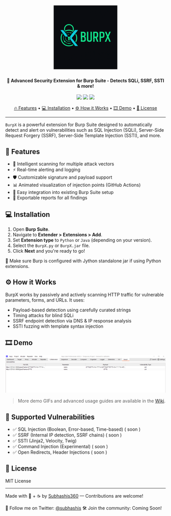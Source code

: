 
<h1 align="center">
  <img src="https://github.com/Subhashis360/BurpX/blob/main/logo.png" alt="BurpX" width="200px">
  <br>
</h1>

<h4 align="center">🚀 Advanced Security Extension for Burp Suite - Detects SQLi, SSRF, SSTI & more!</h4>

<p align="center">
<a href="https://github.com/Subhashis360/BurpX/issues"><img src="https://img.shields.io/badge/contributions-welcome-brightgreen.svg?style=flat"></a>
<a href="https://github.com/Subhashis360/BurpX/releases"><img src="https://img.shields.io/github/release/Subhashis360/BurpX"></a>
<a href="https://twitter.com/smtechyt2"><img src="https://img.shields.io/twitter/follow/SubhashisSec.svg?logo=twitter"></a>
</p>

<p align="center">
  <a href="#features">🔥 Features</a> •
  <a href="#installation">💻 Installation</a> •
  <a href="#how-it-works">⚙️ How it Works</a> •
  <a href="#demo">🎞️ Demo</a> •
  <a href="#license">📜 License</a>
</p>

---

`BurpX` is a powerful extension for Burp Suite designed to automatically detect and alert on vulnerabilities such as SQL Injection (SQLi), Server-Side Request Forgery (SSRF), Server-Side Template Injection (SSTI), and more.

## 🚀 Features

- 🧠 Intelligent scanning for multiple attack vectors
- ⚡ Real-time alerting and logging
- 🛡️ Customizable signature and payload support
- 📊 Animated visualization of injection points (GitHub Actions)
- 🧩 Easy integration into existing Burp Suite setup
- 💾 Exportable reports for all findings

## 💻 Installation

1. Open **Burp Suite**.
2. Navigate to **Extender > Extensions > Add**.
3. Set **Extension type** to `Python` or `Java` (depending on your version).
4. Select the `BurpX.py` or `BurpX.jar` file.
5. Click **Next** and you're ready to go!

🔧 Make sure Burp is configured with Jython standalone jar if using Python extensions.

## ⚙️ How it Works

BurpX works by passively and actively scanning HTTP traffic for vulnerable parameters, forms, and URLs. It uses:
- Payload-based detection using carefully curated strings
- Timing attacks for blind SQLi
- SSRF endpoint detection via DNS & IP response analysis
- SSTI fuzzing with template syntax injection

## 🎞️ Demo

![BurpX demo](https://github.com/Subhashis360/BurpX/blob/main/demo.png)

> More demo GIFs and advanced usage guides are available in the [Wiki](https://github.com/Subhashis360/BurpX/wiki).

## 🔐 Supported Vulnerabilities

- ✅ SQL Injection (Boolean, Error-based, Time-based) ( soon )
- ✅ SSRF (Internal IP detection, SSRF chains) ( soon )
- ✅ SSTI (Jinja2, Velocity, Twig) 
- ✅ Command Injection (Experimental) ( soon )
- ✅ Open Redirects, Header Injections ( soon )

## 📜 License

MIT License

---

Made with 🧠 + ☕ by [Subhashis360](https://github.com/Subhashis360) — Contributions are welcome!

🔗 Follow me on Twitter: [@subhashis](https://twitter.com/smtechyt2)
🛠️ Join the community: Coming Soon!

